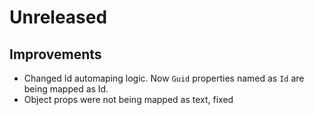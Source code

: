 # Unreleased

## Improvements

- Changed Id automaping logic. Now `Guid` properties named as `Id` are being
mapped as Id.
- Object props were not being mapped as text, fixed
